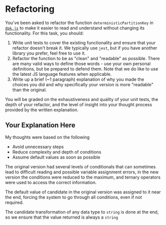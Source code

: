 # Refactoring

You've been asked to refactor the function `deterministicPartitionKey` in [`dpk.js`](dpk.js) to make it easier to read and understand without changing its functionality. For this task, you should:

1. Write unit tests to cover the existing functionality and ensure that your refactor doesn't break it. We typically use `jest`, but if you have another library you prefer, feel free to use it.
2. Refactor the function to be as "clean" and "readable" as possible. There are many valid ways to define those words - use your own personal definitions, but be prepared to defend them. Note that we do like to use the latest JS language features when applicable.
3. Write up a brief (~1 paragraph) explanation of why you made the choices you did and why specifically your version is more "readable" than the original.

You will be graded on the exhaustiveness and quality of your unit tests, the depth of your refactor, and the level of insight into your thought process provided by the written explanation.

## Your Explanation Here

My thoughts were based on the following

- Avoid unnecessary steps
- Reduce complexity and depth of conditions
- Assume default values as soon as possible

The original version had several levels of conditionals that can sometimes lead to difficult reading and possible variable assignment errors, in the new version the conditions were reduced to the maximum, and ternary operators were used to access the correct information.

The default value of candidate in the original version was assigned to it near the end, forcing the system to go through all conditions, even if not required.

The candidate transformation of any data type to `string` is done at the end, so we ensure that the value returned is always a `string`
